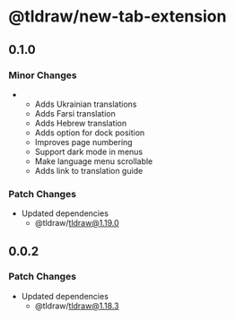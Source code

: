 # @tldraw/new-tab-extension

## 0.1.0

### Minor Changes

- - Adds Ukrainian translations
  - Adds Farsi translation
  - Adds Hebrew translation
  - Adds option for dock position
  - Improves page numbering
  - Support dark mode in menus
  - Make language menu scrollable
  - Adds link to translation guide

### Patch Changes

- Updated dependencies
  - @tldraw/tldraw@1.19.0

## 0.0.2

### Patch Changes

- Updated dependencies
  - @tldraw/tldraw@1.18.3
